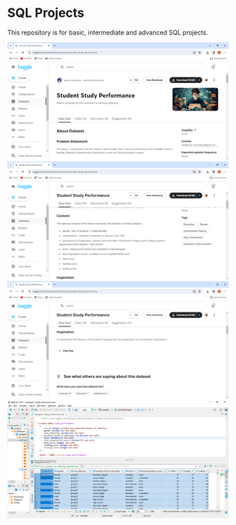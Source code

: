 # SQL Projects

This repository is for basic, intermediate and advanced SQL projects.

<img src="/assets/1.png" alt=""/>

<img src="/assets/2.png" alt=""/>

<img src="/assets/3.png" alt=""/>

<img src="/assets/4.png" alt=""/>

